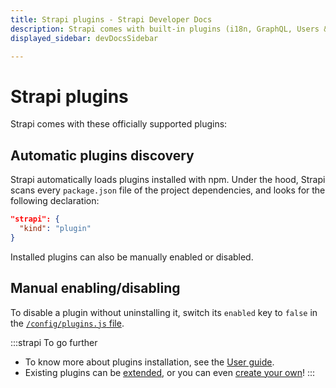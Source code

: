 ```yaml
---
title: Strapi plugins - Strapi Developer Docs
description: Strapi comes with built-in plugins (i18n, GraphQL, Users & Permissions, Upload, API documentation, and Email) and you can install plugins as npm packages.
displayed_sidebar: devDocsSidebar

---
```


# Strapi plugins

Strapi comes with these officially supported plugins:

<DocCardList />

## Automatic plugins discovery

Strapi automatically loads plugins installed with npm. Under the hood, Strapi scans every `package.json` file of the project dependencies, and looks for the following declaration:

```json
"strapi": {
  "kind": "plugin"
}
```

Installed plugins can also be manually enabled or disabled.

## Manual enabling/disabling

To disable a plugin without uninstalling it, switch its `enabled` key to `false` in the [`/config/plugins.js` file](/dev-docs/configurations/plugins).

:::strapi To go further
* To know more about plugins installation, see the [User guide](/user-docs/plugins).
* Existing plugins can be [extended](/dev-docs/plugins-extension), or you can even [create your own](/dev-docs/plugins-development)!
:::
